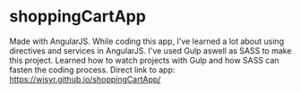 # shoppingCartApp
Made with AngularJS. While coding this app, I've learned a lot about using directives and services in AngularJS.
I've used Gulp aswell as SASS to make this project. Learned how to watch projects with Gulp and how SASS can fasten the coding process.
Direct link to app:
https://wisyr.github.io/shoppingCartApp/
